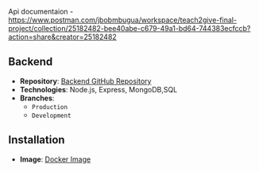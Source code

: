 Api documentaion - https://www.postman.com/jbobmbugua/workspace/teach2give-final-project/collection/25182482-bee40abe-c679-49a1-bd64-744383ecfccb?action=share&creator=25182482


## Backend

- **Repository**: [Backend GitHub Repository](<https://github.com/mbugua97/MyHabari>)
- **Technologies**: Node.js, Express, MongoDB,SQL
- **Branches**:
  - `Production`
  - `Development`

## Installation
- **Image**: [Docker Image](<docker pull mbuguanganga/myhabari-be:latest>)
